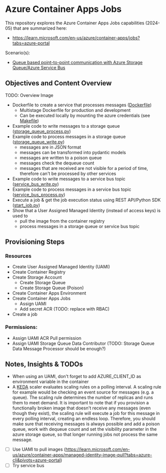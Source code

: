 # Azure Container Apps Jobs

This repository explores the Azure Container Apps Jobs capabilities (2024-05) that are summarized here:

- https://learn.microsoft.com/en-us/azure/container-apps/jobs?tabs=azure-portal

Scenario(s):

- [Queue based point-to-point communication with Azure Storage Queue/Azure Service Bus](https://learn.microsoft.com/en-us/azure/container-apps/tutorial-event-driven-jobs?source=recommendations)

## Objectives and Content Overview

TODO: Overview Image

- Dockerfile to create a service that processes messages ([Dockerfile](Dockerfile))
    - Multistage Dockerfile for production and development
    - Can be executed locally by mounting the azure credentials (see [Makefile](Makefile))
- Example code to write messages to a storage queue ([storage_queue_process.py](storage_queue_process.py))
- Example code to process messages in a storage queue ([storage_queue_write.py](storage_queue_write.py))
    - messages are in JSON format
    - messages can be transformed into pydantic models
    - messages are written to a poison queue
    - messages check the dequeue count
    - messages that are received are not visible for a period of time, therefore can't be processed by other services
- Example code to write messages to a service bus topic ([service_bus_write.py](service_bus_write.py))
- Example code to process messages in a service bus topic ([service_bus_process.py](service_bus_process.py))
- Execute a job & get the job execution status using REST API/Python SDK ([start_job.py](start_job.py))
- Show that a User Assigned Managed Identity (instead of access keys) is used to
    - pull the image from the container registry
    - process messages in a storage queue or service bus topic

## Provisioning Steps

### Resources

- Create User Assigned Managed Identity (UAMI)
- Create Container Registry
- Create Storage Account
    - Create Storage Queue
    - Create Storage Queue (Poison)
- Create Container Apps Environment
- Create Container Apps Jobs
    - Assign UAMI
    - Add secret ACR (TODO: replace with RBAC)
- Create a job

### Permissions:

- Assign UAMI ACR Pull permission
- Assign UAMI Storage Queue Data Contributor (TODO: Storage Queue Data Message Processor should be enough?)

## Notes, Insights & TODOs

- When using an UAMI, don't forget to add AZURE_CLIENT_ID as environment variable in the container
- A [KEDA](https://keda.sh/) scaler evaluates scaling rules on a polling interval. A scaling rule for example would be
  checking an event source for messages (e.g. a queue). The scaling rule determines the number of replicas and runs them
  to meet demand.
  It is important to note that if you provision a functionally broken image that doesn't receive any messages (even
  though they exist), the scaling rule will execute a job for this message in every polling interval, creating an
  endless loop.
  Therefore, you should make sure that receiving messages is always possible and add a poison queue, work with dequeue
  count and set the visibility parameter in the azure storage queue, so that longer running jobs not process the same
  message.

- [ ] Use UAMI to pull
  images (https://learn.microsoft.com/en-us/azure/container-apps/managed-identity-image-pull?tabs=azure-cli&pivots=azure-portal)
- [ ] Try service bus